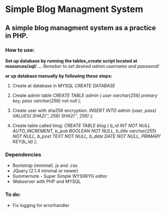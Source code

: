# Simple Blog Managment System
## A simple blog managment system as a practice in PHP.

### How to use:
**Set up database by running the tables_create
script located at resources/sql/ ...**
*Remeber to set desired admin username and password!*

**or up database manually by following
these steps:**

1. Create at database in MYSQL
*CREATE DATABASE <databasename>*

2. Create admin table
*CREATE TABLE admin (
    user varchar(256) primary key,
    pass varchar(256) not null
);*

3. Create user with sha256 encryption.
*INSERT INTO admin (user, pass)
    VALUES( SHA2('<username>', 256)
            SHA2('<password>', 256)
            );*

4. Create table called blog:
*CREATE TABLE blog (
    b_id    INT NOT NULL AUTO_INCREMENT,
    b_pub   BOOLEAN NOT NULL,
    b_title varchar(255) NOT NULL,
    b_post  TEXT NOT NULL,
    b_date  DATE NOT NULL,
    PRIMARY KEY(b_id)
);*

### Dependencies
- Bootstrap (minimal) .js and .css
- JQuery (2.1.4 minimal or newer)
- Summernote - Super Simple WYSIWYG editor
- Webserver with PHP and MYSQL

### To do:
- Fix logging for errorhandler
